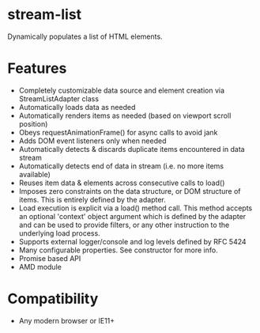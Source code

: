 # stream-list
Dynamically populates a list of HTML elements.

# Features
- Completely customizable data source and element creation via StreamListAdapter class
- Automatically loads data as needed
- Automatically renders items as needed (based on viewport scroll position)
- Obeys requestAnimationFrame() for async calls to avoid jank
- Adds DOM event listeners only when needed
- Automatically detects & discards duplicate items encountered in data stream
- Automatically detects end of data in stream (i.e. no more items available)
- Reuses item data & elements across consecutive calls to load()
- Imposes zero constraints on the data structure, or DOM structure of items. This is entirely defined by the adapter.
- Load execution is explicit via a load() method call. This method accepts an optional 'context' object argument which
    is defined by the adapter and can be used to provide filters, or any other instruction to the underlying load 
    process. 
- Supports external logger/console and log levels defined by RFC 5424
- Many configurable properties. See constructor for more info.
- Promise based API
- AMD module

# Compatibility
- Any modern browser or IE11+
